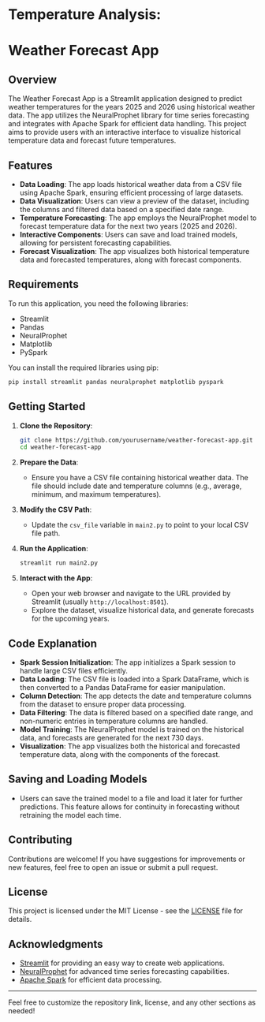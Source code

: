 # Temperature Analysis:
# Weather Forecast App

## Overview
The Weather Forecast App is a Streamlit application designed to predict weather temperatures for the years 2025 and 2026 using historical weather data. The app utilizes the NeuralProphet library for time series forecasting and integrates with Apache Spark for efficient data handling. This project aims to provide users with an interactive interface to visualize historical temperature data and forecast future temperatures.

## Features
- **Data Loading**: The app loads historical weather data from a CSV file using Apache Spark, ensuring efficient processing of large datasets.
- **Data Visualization**: Users can view a preview of the dataset, including the columns and filtered data based on a specified date range.
- **Temperature Forecasting**: The app employs the NeuralProphet model to forecast temperature data for the next two years (2025 and 2026).
- **Interactive Components**: Users can save and load trained models, allowing for persistent forecasting capabilities.
- **Forecast Visualization**: The app visualizes both historical temperature data and forecasted temperatures, along with forecast components.

## Requirements
To run this application, you need the following libraries:
- Streamlit
- Pandas
- NeuralProphet
- Matplotlib
- PySpark

You can install the required libraries using pip:
```bash
pip install streamlit pandas neuralprophet matplotlib pyspark
```

## Getting Started
1. **Clone the Repository**:
   ```bash
   git clone https://github.com/yourusername/weather-forecast-app.git
   cd weather-forecast-app
   ```

2. **Prepare the Data**:
   - Ensure you have a CSV file containing historical weather data. The file should include date and temperature columns (e.g., average, minimum, and maximum temperatures).

3. **Modify the CSV Path**:
   - Update the `csv_file` variable in `main2.py` to point to your local CSV file path.

4. **Run the Application**:
   ```bash
   streamlit run main2.py
   ```

5. **Interact with the App**:
   - Open your web browser and navigate to the URL provided by Streamlit (usually `http://localhost:8501`).
   - Explore the dataset, visualize historical data, and generate forecasts for the upcoming years.

## Code Explanation
- **Spark Session Initialization**: The app initializes a Spark session to handle large CSV files efficiently.
- **Data Loading**: The CSV file is loaded into a Spark DataFrame, which is then converted to a Pandas DataFrame for easier manipulation.
- **Column Detection**: The app detects the date and temperature columns from the dataset to ensure proper data processing.
- **Data Filtering**: The data is filtered based on a specified date range, and non-numeric entries in temperature columns are handled.
- **Model Training**: The NeuralProphet model is trained on the historical data, and forecasts are generated for the next 730 days.
- **Visualization**: The app visualizes both the historical and forecasted temperature data, along with the components of the forecast.

## Saving and Loading Models
- Users can save the trained model to a file and load it later for further predictions. This feature allows for continuity in forecasting without retraining the model each time.

## Contributing
Contributions are welcome! If you have suggestions for improvements or new features, feel free to open an issue or submit a pull request.

## License
This project is licensed under the MIT License - see the [LICENSE](LICENSE) file for details.

## Acknowledgments
- [Streamlit](https://streamlit.io/) for providing an easy way to create web applications.
- [NeuralProphet](https://neuralprophet.com/) for advanced time series forecasting capabilities.
- [Apache Spark](https://spark.apache.org/) for efficient data processing.

---

Feel free to customize the repository link, license, and any other sections as needed!

